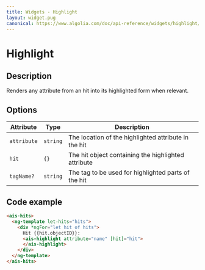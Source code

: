 ```yaml
---
title: Widgets - Highlight
layout: widget.pug
canonical: https://www.algolia.com/doc/api-reference/widgets/highlight/angular/
---
```


# Highlight

## Description

Renders any attribute from an hit into its highlighted form when relevant.

## Options

| Attribute   | Type     | Description
| -           | -        | -
| `attribute` | `string` | The location of the highlighted attribute in the hit
| `hit`       | `{}`     | The hit object containing the highlighted attribute
| `tagName?`  | `string` | The tag to be used for highlighted parts of the hit

## Code example

```html
<ais-hits>
  <ng-template let-hits="hits">
    <div *ngFor="let hit of hits">
      Hit {{hit.objectID}}:
      <ais-highlight attribute="name" [hit]="hit">
      </ais-highlight>
    </div>
  </ng-template>
</ais-hits>
```
